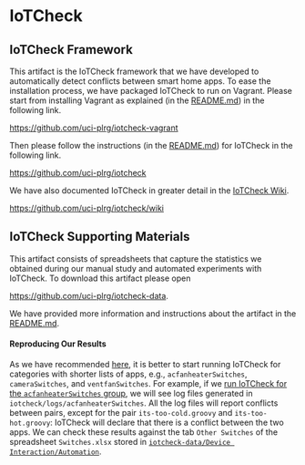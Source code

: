 # IoTCheck

## IoTCheck Framework

This artifact is the IoTCheck framework that we have developed to automatically detect conflicts between smart home apps.
To ease the installation process, we have packaged IoTCheck to run on Vagrant. 
Please start from installing Vagrant as explained (in the [README.md](https://github.com/uci-plrg/iotcheck-vagrant/blob/master/README.md)) in the following link.

https://github.com/uci-plrg/iotcheck-vagrant

Then please follow the instructions (in the [README.md](https://github.com/uci-plrg/iotcheck/blob/master/README.md)) for IoTCheck in the following link.

https://github.com/uci-plrg/iotcheck

We have also documented IoTCheck in greater detail in the [IoTCheck Wiki](https://github.com/uci-plrg/iotcheck/wiki).

https://github.com/uci-plrg/iotcheck/wiki

## IoTCheck Supporting Materials

This artifact consists of spreadsheets that capture the statistics we obtained during our manual study and automated experiments with IoTCheck.
To download this artifact please open 

https://github.com/uci-plrg/iotcheck-data.

We have provided more information and instructions about the artifact in the [README.md](https://github.com/uci-plrg/iotcheck-data/blob/master/README.md).

#### Reproducing Our Results

As we have recommended [here](https://github.com/uci-plrg/iotcheck#further-notes), it is better to start running IoTCheck for categories with shorter lists of apps, e.g., `acfanheaterSwitches`, `cameraSwitches`, and `ventfanSwitches`. For example, if we [run IoTCheck for the `acfanheaterSwitches` group](https://github.com/uci-plrg/iotcheck#experiments), we will see log files generated in `iotcheck/logs/acfanheaterSwitches`. All the log files will report conflicts between pairs, except for the pair `its-too-cold.groovy` and `its-too-hot.groovy`: IoTCheck will declare that there is a conflict between the two apps. We can check these results against the tab `Other Switches` of the spreadsheet `Switches.xlsx` stored in [`iotcheck-data/Device Interaction/Automation`](https://github.com/uci-plrg/iotcheck-data/tree/master/Device%20Interaction/Automation).
